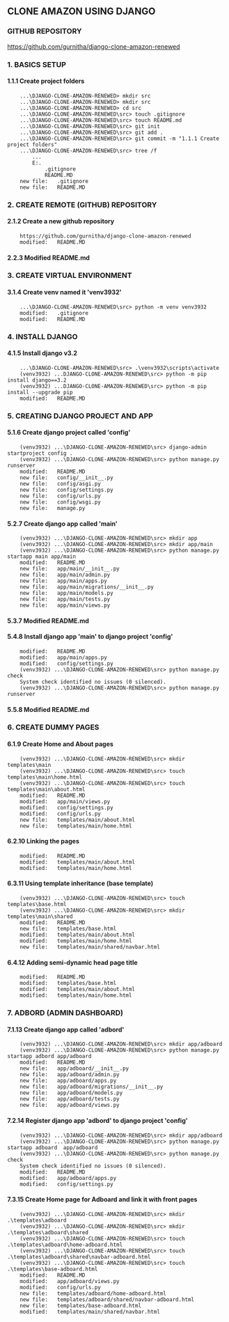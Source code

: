 ## CLONE AMAZON USING DJANGO

### GITHUB REPOSITORY

https://github.com/gurnitha/django-clone-amazon-renewed

### 1. BASICS SETUP

#### 1.1.1 Create project folders

        ...\DJANGO-CLONE-AMAZON-RENEWED> mkdir src
        ...\DJANGO-CLONE-AMAZON-RENEWED> mkdir src
        ...\DJANGO-CLONE-AMAZON-RENEWED> cd src
        ...\DJANGO-CLONE-AMAZON-RENEWED\src> touch .gitignore
        ...\DJANGO-CLONE-AMAZON-RENEWED\src> touch README.md
        ...\DJANGO-CLONE-AMAZON-RENEWED\src> git init
        ...\DJANGO-CLONE-AMAZON-RENEWED\src> git add .
        ...\DJANGO-CLONE-AMAZON-RENEWED\src> git commit -m "1.1.1 Create project folders"
        ...\DJANGO-CLONE-AMAZON-RENEWED\src> tree /f
            ...
            E:.
                .gitignore
                README.MD
        new file:   .gitignore
        new file:   README.MD

### 2. CREATE REMOTE (GITHUB) REPOSITORY

#### 2.1.2 Create a new github repository

        https://github.com/gurnitha/django-clone-amazon-renewed
        modified:   README.MD

#### 2.2.3 Modified README.md

### 3. CREATE VIRTUAL ENVIRONMENT

#### 3.1.4 Create venv named it 'venv3932'

        ...\DJANGO-CLONE-AMAZON-RENEWED\src> python -m venv venv3932
        modified:   .gitignore
        modified:   README.MD

### 4. INSTALL DJANGO

#### 4.1.5 Install django v3.2

        ...\DJANGO-CLONE-AMAZON-RENEWED\src> .\venv3932\scripts\activate
        (venv3932) ...DJANGO-CLONE-AMAZON-RENEWED\src> python -m pip install django==3.2
        (venv3932) ...DJANGO-CLONE-AMAZON-RENEWED\src> python -m pip install --upgrade pip
        modified:   README.MD

### 5. CREATING DJANGO PROJECT AND APP

#### 5.1.6 Create django project called 'config'

        (venv3932) ...\DJANGO-CLONE-AMAZON-RENEWED\src> django-admin startproject config .
        (venv3932) ...\DJANGO-CLONE-AMAZON-RENEWED\src> python manage.py runserver
        modified:   README.MD
        new file:   config/__init__.py
        new file:   config/asgi.py
        new file:   config/settings.py
        new file:   config/urls.py
        new file:   config/wsgi.py
        new file:   manage.py

#### 5.2.7 Create django app called 'main'

        (venv3932) ...\DJANGO-CLONE-AMAZON-RENEWED\src> mkdir app
        (venv3932) ...\DJANGO-CLONE-AMAZON-RENEWED\src> mkdir app/main
        (venv3932) ...\DJANGO-CLONE-AMAZON-RENEWED\src> python manage.py startapp main app/main
        modified:   README.MD
        new file:   app/main/__init__.py
        new file:   app/main/admin.py
        new file:   app/main/apps.py
        new file:   app/main/migrations/__init__.py
        new file:   app/main/models.py
        new file:   app/main/tests.py
        new file:   app/main/views.py

#### 5.3.7 Modified README.md

#### 5.4.8 Install django app 'main' to django project 'config'

        modified:   README.MD
        modified:   app/main/apps.py
        modified:   config/settings.py
        (venv3932) ...\DJANGO-CLONE-AMAZON-RENEWED\src> python manage.py check
        System check identified no issues (0 silenced).
        (venv3932) ...\DJANGO-CLONE-AMAZON-RENEWED\src> python manage.py runserver

#### 5.5.8 Modified README.md

### 6. CREATE DUMMY PAGES

#### 6.1.9 Create Home and About pages

        (venv3932) ...\DJANGO-CLONE-AMAZON-RENEWED\src> mkdir templates\main
        (venv3932) ...\DJANGO-CLONE-AMAZON-RENEWED\src> touch templates\main\home.html
        (venv3932) ...\DJANGO-CLONE-AMAZON-RENEWED\src> touch templates\main\about.html
        modified:   README.MD
        modified:   app/main/views.py
        modified:   config/settings.py
        modified:   config/urls.py
        new file:   templates/main/about.html
        new file:   templates/main/home.html

#### 6.2.10 Linking the pages

        modified:   README.MD
        modified:   templates/main/about.html
        modified:   templates/main/home.html

#### 6.3.11 Using template inheritance (base template)

        (venv3932) ...\DJANGO-CLONE-AMAZON-RENEWED\src> touch templates\base.html
        (venv3932) ...\DJANGO-CLONE-AMAZON-RENEWED\src> mkdir templates\main\shared
        modified:   README.MD
        new file:   templates/base.html
        modified:   templates/main/about.html
        modified:   templates/main/home.html
        new file:   templates/main/shared/navbar.html

#### 6.4.12 Adding semi-dynamic head page title

        modified:   README.MD
        modified:   templates/base.html
        modified:   templates/main/about.html
        modified:   templates/main/home.html

### 7. ADBORD (ADMIN DASHBOARD)

#### 7.1.13 Create django app called 'adbord'

        (venv3932) ...\DJANGO-CLONE-AMAZON-RENEWED\src> mkdir app/adboard
        (venv3932) ...\DJANGO-CLONE-AMAZON-RENEWED\src> python manage.py startapp adbord app/adboard
        modified:   README.MD
        new file:   app/adboard/__init__.py
        new file:   app/adboard/admin.py
        new file:   app/adboard/apps.py
        new file:   app/adboard/migrations/__init__.py
        new file:   app/adboard/models.py
        new file:   app/adboard/tests.py
        new file:   app/adboard/views.py

#### 7.2.14 Register django app 'adbord' to django project 'config'

        (venv3932) ...\DJANGO-CLONE-AMAZON-RENEWED\src> mkdir app/adboard
        (venv3932) ...\DJANGO-CLONE-AMAZON-RENEWED\src> python manage.py startapp adboard  app/adboard
        (venv3932) ...\DJANGO-CLONE-AMAZON-RENEWED\src> python manage.py check
        System check identified no issues (0 silenced).
        modified:   README.MD
        modified:   app/adboard/apps.py
        modified:   config/settings.py

#### 7.3.15 Create Home page for Adboard and link it with front pages

        (venv3932) ...\DJANGO-CLONE-AMAZON-RENEWED\src> mkdir .\templates\adboard
        (venv3932) ...\DJANGO-CLONE-AMAZON-RENEWED\src> mkdir .\templates\adboard\shared
        (venv3932) ...\DJANGO-CLONE-AMAZON-RENEWED\src> touch .\templates\adboard\home-adboard.html
        (venv3932) ...\DJANGO-CLONE-AMAZON-RENEWED\src> touch .\templates\adboard\shared\navbar-adboard.html
        (venv3932) ...\DJANGO-CLONE-AMAZON-RENEWED\src> touch .\templates\base-adboard.html
        modified:   README.MD
        modified:   app/adboard/views.py
        modified:   config/urls.py
        new file:   templates/adboard/home-adboard.html
        new file:   templates/adboard/shared/navbar-adboard.html
        new file:   templates/base-adboard.html
        modified:   templates/main/shared/navbar.html
